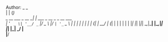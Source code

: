 Author:
                     _      _                 
                    | |    (_)                
   _ __ ___  _ __ __| | ___ _  __ _ _ __ ___  
  | '_ ` _ \| '__/ _` |/ _ \ |/ _` | '_ ` _ \ 
  | | | | | | | | (_| |  __/ | (_| | | | | | |
  |_| |_| |_|_|  \__,_|\___| |\__,_|_| |_| |_|
                          _/ |                
                         |__/         
